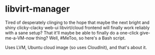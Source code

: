 # libvirt-manager

Tired of desperately clinging to the hope that maybe the next bright and shiny clicky-clacky web-ui libvirt/cloud frontend will finally work reliably with a sane setup? That it'll maybe be able to finally do a one-click give-me-a-VM-now thing? Well, #MeToo, so here's a Bash script.

Uses LVM, Ubuntu cloud image (so uses CloudInit), and that's about it.
